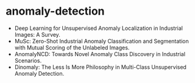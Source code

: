 # anomaly-detection
- Deep Learning for Unsupervised Anomaly Localization in Industrial Images: A Survey.
- MuSc: Zero-Shot Industrial Anomaly Classification and Segmentation with Mutual Scoring of the Unlabeled Images.
- AnomalyNCD: Towards Novel Anomaly Class Discovery in Industrial Scenarios.
- Dinomaly: The Less Is More Philosophy in Multi-Class Unsupervised Anomaly Detection.
